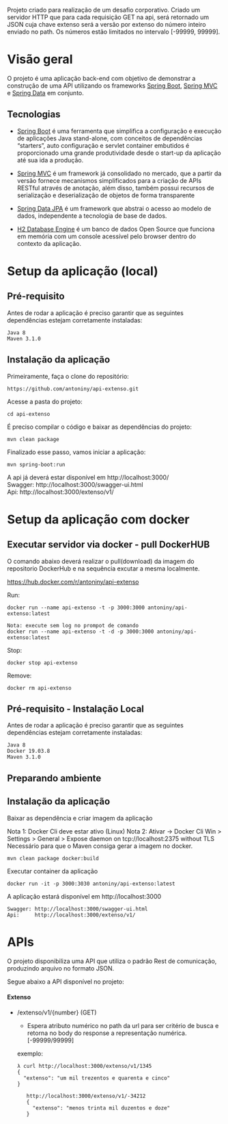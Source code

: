 Projeto criado para realização de um desafio corporativo. Criado um servidor HTTP que para cada requisição GET na api, será retornado um JSON cuja chave extenso será a versão por extenso do número inteiro enviado no path. Os números estão limitados no intervalo [-99999, 99999].

# Visão geral

O projeto é uma aplicação back-end com objetivo de demonstrar a construção de uma API utilizando os frameworks [Spring Boot](https://projects.spring.io/spring-boot), [Spring MVC](https://docs.spring.io/spring/docs/current/spring-framework-reference/html/mvc.html) e [Spring Data](http://projects.spring.io/spring-data) em conjunto.

## Tecnologias

- [Spring Boot](https://projects.spring.io/spring-boot) é uma ferramenta que simplifica a configuração e execução de aplicações Java stand-alone,  com conceitos de dependências “starters”, auto configuração e servlet container embutidos é proporcionado uma grande produtividade desde o start-up da aplicação até sua ida a produção.
 
- [Spring MVC](https://docs.spring.io/spring/docs/current/spring-framework-reference/html/mvc.html) é um framework já consolidado no mercado, que a partir da versão fornece mecanismos simplificados para a criação de APIs RESTful através de anotação, além disso, também possui recursos de serialização e deserialização de objetos de forma transparente 
 
- [Spring Data JPA](https://spring.io/projects/spring-data-jpa) é um framework que abstrai o acesso ao modelo de dados, independente a tecnologia de base de dados.

- [H2 Database Engine](https://www.h2database.com/) é um banco de dados Open Source que funciona em memória com um console acessível pelo browser dentro do contexto da aplicação. 

 
# Setup da aplicação (local)

## Pré-requisito

Antes de rodar a aplicação é preciso garantir que as seguintes dependências estejam corretamente instaladas:
```
Java 8
Maven 3.1.0
```

## Instalação da aplicação 

Primeiramente, faça o clone do repositório:
```
https://github.com/antoniny/api-extenso.git
```
Acesse a pasta do projeto:
```
cd api-extenso
```
É preciso compilar o código e baixar as dependências do projeto:
```
mvn clean package
```
Finalizado esse passo, vamos iniciar a aplicação:
```
mvn spring-boot:run
```

A api já deverá estar disponível em http://localhost:3000/ \
Swagger: http://localhost:3000/swagger-ui.html \
Api:     http://localhost:3000/extenso/v1/ 


# Setup da aplicação com docker


## Executar servidor via docker - pull DockerHUB 

O comando abaixo deverá realizar o pull(download) da imagem do repositorio DockerHub e na sequência excutar a mesma localmente.

https://hub.docker.com/r/antoniny/api-extenso

Run:
```
docker run --name api-extenso -t -p 3000:3000 antoniny/api-extenso:latest

Nota: execute sem log no prompot de comando
docker run --name api-extenso -t -d -p 3000:3000 antoniny/api-extenso:latest
```
Stop:
```
docker stop api-extenso
```

Remove:
```
docker rm api-extenso
```


## Pré-requisito - Instalação Local

Antes de rodar a aplicação é preciso garantir que as seguintes dependências estejam corretamente instaladas:

```
Java 8
Docker 19.03.8 
Maven 3.1.0 
```

## Preparando ambiente

## Instalação da aplicação

Baixar as dependência e criar imagem da aplicação

Nota 1: Docker Cli deve estar ativo (Linux)
Nota 2: Ativar -> Docker Cli Win > Settings > General > Expose daemon on tcp://localhost:2375 without TLS 
Necessário para que o Maven consiga gerar a imagem no docker.
```
mvn clean package docker:build
```

Executar container da aplicação

```
docker run -it -p 3000:3030 antoniny/api-extenso:latest
```

A aplicação estará disponível em http://localhost:3000
```
Swagger: http://localhost:3000/swagger-ui.html
Api:     http://localhost:3000/extenso/v1/
```

# APIs

O projeto disponibiliza uma API que utiliza o padrão Rest de comunicação, produzindo arquivo no formato JSON.

Segue abaixo a API disponível no projeto:

#### Extenso

 - /extenso/v1/{number} (GET)
    - Espera atributo numérico no path da url para ser critério de busca e retorna no body do response a representação numérica. [-99999/99999]
    
    exemplo:
    ```
    λ curl http://localhost:3000/extenso/v1/1345
    {
      "extenso": "um mil trezentos e quarenta e cinco"
    }
    ```
    ```
       http://localhost:3000/extenso/v1/-34212
       {
         "extenso": "menos trinta mil duzentos e doze"
       }
     ```
   
   